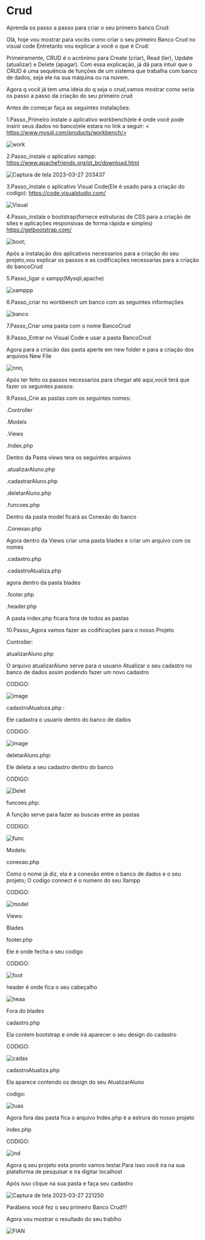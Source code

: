 
# Crud
Aprenda os passo a passo para criar o seu primeiro banco Crud:

 Olá, hoje vou mostrar para vocês como criar o seu primeiro Banco Crud no visual code
     Entretanto vou explicar a você o que é Crud:

 Primeiramente, CRUD é o acrônimo para Create (criar), Read (ler), Update (atualizar) e Delete (apagar). Com essa explicação, já dá para intuir que o CRUD é uma sequência de funções de um sistema que trabalha com banco de dados, seja ele na sua máquina ou na nuvem.
   
   Agora q você já tem uma ideia do q seja o crud,vamos mostrar como seria os passo a passo da criação do seu primeiro crud
   
   Antes de começar faça as seguintes instalações:
  
  1.Passo_Primeiro instale o aplicativo workbench(ele é onde você pode insirir seus dados no banco)ele estara no link a seguir:
     < https://www.mysql.com/products/workbench/>  
      
   ![work](https://user-images.githubusercontent.com/128431256/228089834-47849141-6f5c-4a9a-a337-790a592980a4.png)
 
 
   2.Passo_instale o aplicativo xampp:
  <https://www.apachefriends.org/pt_br/download.html>

![Captura de tela 2023-03-27 203437](https://user-images.githubusercontent.com/128431256/228090208-646ab456-2128-4162-8ecd-f14829c6bfcf.png)

 3.Passo_instale o aplicativo Visual Code(Ele é usado para a criação do codigo):
      https://code.visualstudio.com/
    
   ![Visual](https://user-images.githubusercontent.com/128431256/228089947-1202e57c-87a4-4500-8f21-0a9e8350e883.png)

   4.Passo_instale o bootstrap(fornece estruturas de CSS para a criação de sites e aplicações responsivas de forma rápida e simples)
     <https://getbootstrap.com/>
     
   ![boot](https://user-images.githubusercontent.com/128431256/228089994-654df66a-beb0-4bde-9413-01f7527edbb1.png);
	
Após a instalação dos aplicativos necessarios para a criação do seu projeto,vou explicar os passos e as codificações necessarias para a criação do bancoCrud

   5.Passo_ligar o xampp(Mysqli,apache)

![xamppp](https://user-images.githubusercontent.com/128431256/228101411-a3199d0e-037e-4f42-b58d-9eb25d196d86.png)


   6.Passo_criar no workbench um banco com as seguintes informações 
   
![banco](https://user-images.githubusercontent.com/128431256/228102836-9c0d1f4e-0be6-49fb-88f6-268ce1bf4e91.png)

7.Passo_Criar uma pasta com o nome BancoCrud

8.Passo_Entrar no Visual Code e usar a pasta BancoCrud
   
   Agora para a criacão das pasta aperte em new folder e para a criação dos arquivos New File

![nnn,](https://user-images.githubusercontent.com/128431256/228101856-3bbd67a4-f577-49d2-86e2-a77215481f1f.png)

    
   Após ter feito os passos necessarios para chegar até aqui,você terá que fazer os seguintes passos:
 
 9.Passo_Crie as pastas com os seguintes nomes:
 
   
 .Controller
   
 .Models
   
 .Views
   
 .Index.php
   
   Dentro da Pasta views tera os seguintes arquivos 
   
   .atualizarAluno.php
   
   .cadastrarAluno.php
   
   .deletarAluno.php
   
   .funcoes.php
 
 Dentro da pasta model ficará as Conexão do banco
 
  .Conexao.php
  
  Agora dentro da Views criar uma pasta blades e criar um arquivo com os nomes
  
  .cadastro.php
 
  .cadastroAtualiza.php
   
   agora dentro da pasta blades
   
   .footer.php
   
   .header.php

  A pasta index.php ficara fora de todos as pastas 

   10.Passo_Agora vamos fazer as codificações para o nosso Projeto
 
 Controller:
 
 atualizarAluno.php

O arquivo atualizarAluno serve para o usuario Atualizar o seu cadastro no banco de dados assim podendo fazer um novo cadastro
   
  CODIGO:

![image](https://user-images.githubusercontent.com/128431256/228099127-14a5a06e-dfc0-4574-936f-908c25863deb.png)
  
  cadastroAtualoza.php :  
  
  Ele cadastra o usuario dentro do banco de dados 
  
  CODIGO:

![image](https://user-images.githubusercontent.com/128431256/228099485-cb54965a-812c-435b-8fa7-108272623082.png)

deletarAluno.php: 

Ele deleta a seu cadastro dentro do banco

CODIGO:
 
 ![Delet](https://user-images.githubusercontent.com/128431256/228099578-26dc5c39-11ee-49fd-ad81-00bc3737c0f9.png)


funcoes.php:

A função serve para fazer as buscas entre as pastas 

CODIGO:

![func](https://user-images.githubusercontent.com/128431256/228099682-ffcb735f-7a14-4da4-9c6c-05344becec93.png)

  
  Models:
  
  conexao.php
  
   Como o nome já diz, ela é a conexão entre o banco de dados e o seu projeto;
   O codigo connect é o numero do seu Xampp
    
   CODIGO:

![model](https://user-images.githubusercontent.com/128431256/228099816-aa4f185b-2016-48c6-88bf-3d58f5b18c55.png)


  Views:
  
   Blades
  
 footer.php
 
 Ele é onde fecha o seu codigo
 
 CODIGO:

![foot](https://user-images.githubusercontent.com/128431256/228100090-866f8c70-4ec1-45be-86c5-cdccef1edb43.png)


header é onde fica o seu cabeçalho

![heaa](https://user-images.githubusercontent.com/128431256/228100290-b0ed8cd3-9c69-46e2-be4f-f210b8979b67.png)


Fora do blades 
    
cadastro.php	

Ela contem bootstrap e onde irá aparecer o seu design do cadastro 

CODIGO:

![cadas](https://user-images.githubusercontent.com/128431256/228100390-92952390-28f2-46d7-907b-28f45846a95d.png)


cadastroAtualiza.php

Ela aparece contendo os design do seu AtualizarAluno

codigo:

![tuas](https://user-images.githubusercontent.com/128431256/228100482-beb39a0f-2247-40e3-8696-2fb4f4a41f32.png)


   Agora fora das pasta fica o arquivo Index.php é a estrura do nosso projeto
 
   index.php

   CODIGO:

![ind](https://user-images.githubusercontent.com/128431256/228100545-10d6c4d2-0478-42a7-9a55-9d6cd00a47a8.png)

	
	
Agora q seu projeto esta pronto vamos testar.Para isso você ira na sua plataforma de pesquisar e ira digitar localhost
   
   Após isso clique na sua pasta e faça seu cadastro
   
   ![Captura de tela 2023-03-27 221250](https://user-images.githubusercontent.com/128431256/228101261-e4515da0-06d4-412e-bd4c-f2f7e4605632.png)
   
   Parábens você fez o seu primeiro Banco Crud!!!
   
   Agora vou mostrar o resultado do seu trablho
   
   ![FIAN](https://user-images.githubusercontent.com/128431256/228101319-8715ff01-cc8c-4f76-99ac-6515f5734528.png)


